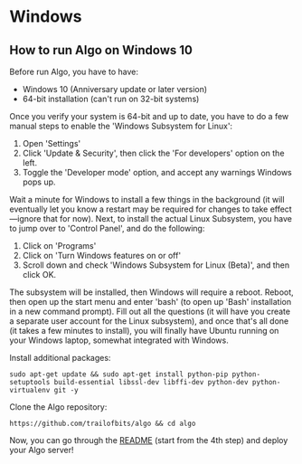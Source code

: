 # Windows

## How to run Algo on Windows 10

Before run Algo, you have to have:

* Windows 10 (Anniversary update or later version)
* 64-bit installation (can't run on 32-bit systems)

Once you verify your system is 64-bit and up to date, you have to do a few manual steps to enable the 'Windows Subsystem for Linux':

1. Open 'Settings'
2. Click 'Update & Security', then click the 'For developers' option on the left.
3. Toggle the 'Developer mode' option, and accept any warnings Windows pops up.

Wait a minute for Windows to install a few things in the background (it will eventually let you know a restart may be required for changes to take effect—ignore that for now). Next, to install the actual Linux Subsystem, you have to jump over to 'Control Panel', and do the following:

1. Click on 'Programs'
2. Click on 'Turn Windows features on or off'
3. Scroll down and check 'Windows Subsystem for Linux (Beta)', and then click OK.

The subsystem will be installed, then Windows will require a reboot. Reboot, then open up the start menu and enter 'bash' (to open up 'Bash' installation in a new command prompt). Fill out all the questions (it will have you create a separate user account for the Linux subsystem), and once that's all done (it takes a few minutes to install), you will finally have Ubuntu running on your Windows laptop, somewhat integrated with Windows.

Install additional packages:

`sudo apt-get update && sudo apt-get install python-pip python-setuptools build-essential libssl-dev libffi-dev python-dev python-virtualenv git -y`

Clone the Algo repository:

`https://github.com/trailofbits/algo && cd algo`

Now, you can go through the [README](https://github.com/trailofbits/algo#deploy-the-algo-server) (start from the 4th step) and deploy your Algo server!
